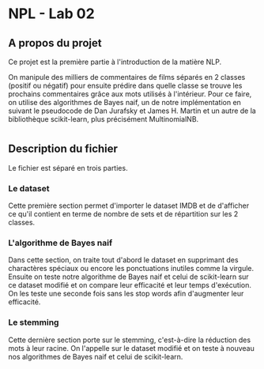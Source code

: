 # NPL - Lab 02


## A propos du projet

Ce projet est la première partie à l'introduction de la matière NLP.

On manipule des milliers de commentaires de films séparés en 2 classes (positif ou négatif) pour ensuite prédire dans quelle classe se trouve les prochains commentaires grâce aux mots utilisés à l'intérieur.
Pour ce faire, on utilise des algorithmes de Bayes naif, un de notre implémentation en suivant le pseudocode de Dan Jurafsky et James H. Martin et un autre de la bibliothèque scikit-learn, plus précisément MultinomialNB.
#

## Description du fichier

Le fichier est séparé en trois parties.

### Le dataset

Cette première section permet d'importer le dataset IMDB et de d'afficher ce qu'il contient en terme de nombre de sets et de répartition sur les 2 classes.

### L'algorithme de Bayes naif

Dans cette section, on traite tout d'abord le dataset en supprimant des charactères spéciaux ou encore les ponctuations inutiles comme la virgule.
Ensuite on teste notre algorithme de Bayes naif et celui de scikit-learn sur ce dataset modifié et on compare leur efficacité et leur temps d'exécution.
On les teste une seconde fois sans les stop words afin d'augmenter leur efficacité.

### Le stemming

Cette dernière section porte sur le stemming, c'est-à-dire la réduction des mots à leur racine.
On l'appelle sur le dataset modifié et on teste à nouveau nos algorithmes de Bayes naif et celui de scikit-learn.